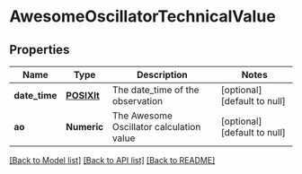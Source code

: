 # AwesomeOscillatorTechnicalValue

## Properties
Name | Type | Description | Notes
------------ | ------------- | ------------- | -------------
**date_time** | [**POSIXlt**](POSIXlt.md) | The date_time of the observation | [optional] [default to null]
**ao** | **Numeric** | The Awesome Oscillator calculation value | [optional] [default to null]

[[Back to Model list]](../README.md#documentation-for-models) [[Back to API list]](../README.md#documentation-for-api-endpoints) [[Back to README]](../README.md)


